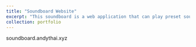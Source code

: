 ```yaml
---
title: "Soundboard Website"
excerpt: "This soundboard is a web application that can play preset sound themes in a soundboard format.<br/><img src='/images/soundboard_project.png'>"
collection: portfolio
---
```


soundboard.andythai.xyz
